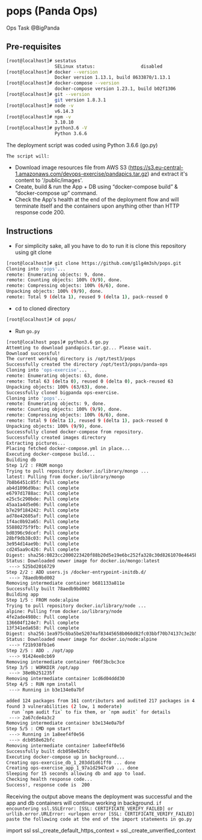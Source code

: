 # pops (Panda Ops)

Ops Task @BigPanda

## Pre-requisites

```bash
[root@localhost]# sestatus
                  SELinux status:                 disabled
[root@localhost]# docker --version
                  Docker version 1.13.1, build 8633870/1.13.1
[root@localhost]# docker-compose --version
                  docker-compose version 1.23.1, build b02f1306
[root@localhost]# git --version
                  git version 1.8.3.1
[root@localhost]# node -v
                  v6.14.3
[root@localhost]# npm -v
                  3.10.10
[root@localhost]# python3.6 -V
                  Python 3.6.6
```

The deployment script was coded using Python 3.6.6 (go.py)

`The script will:`
- Download image resources file from AWS S3 (https://s3.eu-central-1.amazonaws.com/devops-exercise/pandapics.tar.gz) and extract it's content to '/public/images'.
- Create, build & run the App + DB using “docker-compose build” & “docker-compose up” command.
- Check the App's health at the end of the deployment flow and will terminate itself and the containers upon anything other than HTTP response code 200.

## Instructions
- For simplicity sake, all you have to do to run it is clone this repository using git clone
```bash
[root@localhost]# git clone https://github.com/g1lg4m3sh/pops.git
Cloning into 'pops'...
remote: Enumerating objects: 9, done.
remote: Counting objects: 100% (9/9), done.
remote: Compressing objects: 100% (6/6), done.
Unpacking objects: 100% (9/9), done.
remote: Total 9 (delta 1), reused 9 (delta 1), pack-reused 0
```
- cd to cloned directory
```bash
[root@localhost]# cd pops/
```
- Run `go.py`
```bash
[root@localhost pops]# python3.6 go.py
Attemting to download pandapics.tar.gz... Please wait.
Download successful!
The current working directory is /opt/test3/pops
Successfully created the directory /opt/test3/pops/panda-ops
Cloning into 'ops-exercise'...
remote: Enumerating objects: 63, done.
remote: Total 63 (delta 0), reused 0 (delta 0), pack-reused 63
Unpacking objects: 100% (63/63), done.
Successfully cloned bigpanda ops-exercise.
Cloning into 'pops'...
remote: Enumerating objects: 9, done.
remote: Counting objects: 100% (9/9), done.
remote: Compressing objects: 100% (6/6), done.
remote: Total 9 (delta 1), reused 9 (delta 1), pack-reused 0
Unpacking objects: 100% (9/9), done.
Successfully cloned docker-compose from repository.
Successfully created images directory
Extracting pictures...
Placing fetched docker-compose.yml in place...
Executing docker-compose build...
Building db
Step 1/2 : FROM mongo
Trying to pull repository docker.io/library/mongo ...
latest: Pulling from docker.io/library/mongo
7b8b6451c85f: Pull complete
ab4d1096d9ba: Pull complete
e6797d1788ac: Pull complete
e25c5c290bde: Pull complete
45aa1a4d5e06: Pull complete
b7e29f184242: Pull complete
ad78e42605af: Pull complete
1f4ac0b92a65: Pull complete
55880275f9fb: Pull complete
bd0396c9dcef: Pull complete
28bf9db38c03: Pull complete
3e954d14ae9b: Pull complete
cd245aa9c426: Pull complete
Digest: sha256:0823cc2000223420f88b20d5e19e6bc252fa328c30d8261070e4645b02183c6a
Status: Downloaded newer image for docker.io/mongo:latest
 ---> 525bd2016729
Step 2/2 : ADD users.js /docker-entrypoint-initdb.d/
 ---> 78aedb9bd002
Removing intermediate container b681133a811e
Successfully built 78aedb9bd002
Building app
Step 1/5 : FROM node:alpine
Trying to pull repository docker.io/library/node ...
alpine: Pulling from docker.io/library/node
4fe2ade4980c: Pull complete
136604f124e7: Pull complete
13f341eda658: Pull complete
Digest: sha256:1ea975c6ba5be52074af83445658b060d82fc03bbf70b74137c3e2b5452cee4f
Status: Downloaded newer image for docker.io/node:alpine
 ---> f21b938fb1e6
Step 2/5 : ADD . /opt/app
 ---> 91424ee8cb69
Removing intermediate container f06f3bcbc3ce
Step 3/5 : WORKDIR /opt/app
 ---> 38e0b251235f
Removing intermediate container 1cd6d04ddd30
Step 4/5 : RUN npm install
 ---> Running in b3e134e0a7bf

added 124 packages from 161 contributors and audited 217 packages in 4.761s
found 3 vulnerabilities (2 low, 1 moderate)
  run `npm audit fix` to fix them, or `npm audit` for details
 ---> 2a67cde4a3c2
Removing intermediate container b3e134e0a7bf
Step 5/5 : CMD npm start
 ---> Running in 1a8eef4f0e56
 ---> dcb058e62bfc
Removing intermediate container 1a8eef4f0e56
Successfully built dcb058e62bfc
Executing docker-compose up in background...
Creating ops-exercise_db_1_203dd1d61ff0 ... done
Creating ops-exercise_app_1_97a1d2947ca9 ... done
Sleeping for 15 seconds allowing db and app to load.
Checking health response code...
Success!, response code is  200
```
Receiving the output above means the deployment was successful and the app and db containers will continue working in background.
`if encountering ssl.SSLError: [SSL: CERTIFICATE_VERIFY_FAILED] or urllib.error.URLError: <urlopen error [SSL: CERTIFICATE_VERIFY_FAILED] paste the following code at the end of the import statements in go.py`

import ssl
ssl._create_default_https_context = ssl._create_unverified_context
